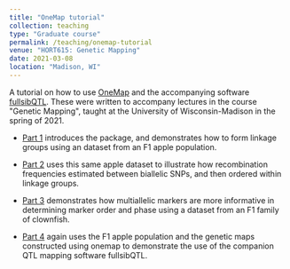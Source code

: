 ```yaml
---
title: "OneMap tutorial"
collection: teaching
type: "Graduate course"
permalink: /teaching/onemap-tutorial
venue: "HORT615: Genetic Mapping"
date: 2021-03-08
location: "Madison, WI"
---
```


A tutorial on how to use [OneMap](https://github.com/augusto-garcia/onemap) and the accompanying software [fullsibQTL](https://github.com/augusto-garcia/fullsibQTL).  These were written to accompany lectures in the course "Genetic Mapping", taught at the University of Wisconsin-Madison in the spring of 2021.

- [Part 1](http://shbrainard.github.io/files/onemap/onemap-1.html) introduces the package, and demonstrates how to form linkage groups using an dataset from an F1 apple population.

- [Part 2](http://shbrainard.github.io/files/onemap/onemap-2.html) uses this same apple dataset to illustrate how recombination frequencies estimated between biallelic SNPs, and then ordered within linkage groups.

- [Part 3](http://shbrainard.github.io/files/onemap/onemap-3.html) demonstrates how multiallelic markers are more informative in determining marker order and phase using a dataset from an F1 family of clownfish.

- [Part 4](http://shbrainard.github.io/files/onemap/fullsibQTL.html) again uses the F1 apple population and the genetic maps constructed using onemap to demonstrate the use of the companion QTL mapping software fullsibQTL.


